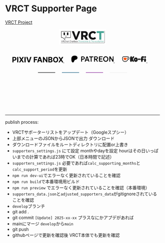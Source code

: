 # VRCT Supporter Page
[VRCT Project](https://github.com/misyaguziya/VRCT)

<div align="center">

<picture>
    <source srcset="src/assets/vrct_logo_white.png" media="(prefers-color-scheme: dark)" width="30%">
    <source srcset="src/assets/vrct_logo_black.png" media="(prefers-color-scheme: light)" width="30%">
    <img src="src/assets/vrct_logo.png" alt="VRCT Logo" width="30%">
</picture>

<br>
<br>
<br>

<a href="https://vrct-dev.fanbox.cc">
    <picture>
        <source srcset="src/assets/pixiv_fanbox_white.png" media="(prefers-color-scheme: dark)" height="18px">
        <source srcset="src/assets/pixiv_fanbox_black.png" media="(prefers-color-scheme: light)" height="18px">
        <img src="src/assets/pixiv_fanbox_black.png" alt="PIXIV FANBOX" height="18px">
    </picture>
</a>&emsp;&nbsp;

<a href="https://patreon.com/vrct_dev">
    <picture>
        <source srcset="src/assets/patreon_logo_white.png" media="(prefers-color-scheme: dark)" height="22px">
        <source srcset="src/assets/patreon_logo_black.png" media="(prefers-color-scheme: light)" height="22px">
        <img src="src/assets/patreon_logo_black.png" alt="Patreon" height="22px">
    </picture>
</a>&emsp;&nbsp;

<a href="https://ko-fi.com/vrct_dev">
    <picture>
        <img src="src/assets/kofi_logo.png" alt="Ko-fi" height="22px">
    </picture>
</a>&emsp;&nbsp;

<br>
<br>

<picture>
    <source srcset="src/assets/supporter_section_border_d.png" media="(prefers-color-scheme: dark)">
    <source srcset="src/assets/supporter_section_border_l.png" media="(prefers-color-scheme: light)">
    <img src="src/assets/supporter_section_border_d.png" alt="Supporter Section Border">
</picture>

<br>
<br>
<br>
<br>
<br>
<br>
<br>
<br>

---
<div align="left">
publish process:

- VRCTサポーターリストをアップデート（Googleスプシー）
- 上部メニューのJSONからJSONで出力 ダウンロード
- ダウンロードファイルをルートディレクトリに配置or上書き
- `supporters_settings.js` にて設定 monthやdayを設定 hourはその日いっぱいまでの計算であれば23時でOK（日本時間で記述）
- `supporters_settings.js` 必要であれば`calc_supporting_months`と`calc_support_period`を更新
- `npm run dev-ui`でエラーなく更新されていることを確認
- `npm run build`で本番環境用ビルド
- `npm run preview` でエラーなく更新されていることを確認（本番環境）
- `supporters_data.json`と`adjusted_supporters_data`がgitignoreされていることを確認
- `develop`ブランチ
- git add .
- git commit `[Update] 2025-xx-xx` プラスなにかアプデがあれば
- mainにマージ `develop`から`main`
- git push
- githubページで更新を確認後 VRCT本体でも更新を確認